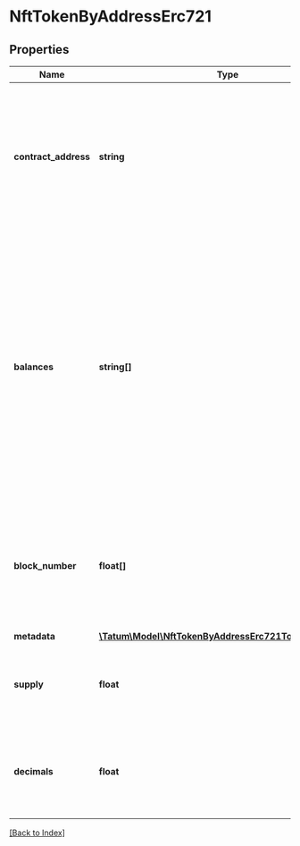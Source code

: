 # NftTokenByAddressErc721

## Properties

Name | Type | Description | Notes
------------ | ------------- | ------------- | -------------
**contract_address** | **string** | On Algorand, this is the asset ID (the ID of the NFT); on the other blockchains, this is the address of the NFT smart contract. |
**balances** | **string[]** | On Algorand, this is either an array of "1" to indicate that the NFTs with the specified IDs exist, or an array with the number of NFT fractions if the NFTs are <a href="https://developer.algorand.org/docs/get-started/tokenization/nft/#fractional-nfts" target="_blank">fractional</a>; on the other blockchains, this is an array of the IDs of the NFTs. |
**block_number** | **float[]** | (EVM-based blockchains only) An array of the numbers of the blocks in which the NFT was received by the address | [optional]
**metadata** | [**\Tatum\Model\NftTokenByAddressErc721TokenMetadata[]**](NftTokenByAddressErc721TokenMetadata.md) |  |
**supply** | **float** | (Algorand only) The number of fractions in the NFT if the NFT is <a href="https://developer.algorand.org/docs/get-started/tokenization/nft/#fractional-nfts" target="_blank">fractional</a> | [optional]
**decimals** | **float** | (Algorand only) The number of decimal places in an NFT fraction if the NFT is <a href="https://developer.algorand.org/docs/get-started/tokenization/nft/#fractional-nfts" target="_blank">fractional</a> | [optional]

[[Back to Index]](../index.md)
